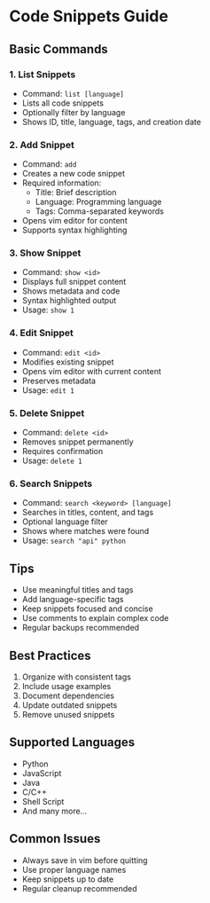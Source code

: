 # Code Snippets Guide

## Basic Commands

### 1. List Snippets
- Command: `list [language]`
- Lists all code snippets
- Optionally filter by language
- Shows ID, title, language, tags, and creation date

### 2. Add Snippet
- Command: `add`
- Creates a new code snippet
- Required information:
  - Title: Brief description
  - Language: Programming language
  - Tags: Comma-separated keywords
- Opens vim editor for content
- Supports syntax highlighting

### 3. Show Snippet
- Command: `show <id>`
- Displays full snippet content
- Shows metadata and code
- Syntax highlighted output
- Usage: `show 1`

### 4. Edit Snippet
- Command: `edit <id>`
- Modifies existing snippet
- Opens vim editor with current content
- Preserves metadata
- Usage: `edit 1`

### 5. Delete Snippet
- Command: `delete <id>`
- Removes snippet permanently
- Requires confirmation
- Usage: `delete 1`

### 6. Search Snippets
- Command: `search <keyword> [language]`
- Searches in titles, content, and tags
- Optional language filter
- Shows where matches were found
- Usage: `search "api" python`

## Tips
- Use meaningful titles and tags
- Add language-specific tags
- Keep snippets focused and concise
- Use comments to explain complex code
- Regular backups recommended

## Best Practices
1. Organize with consistent tags
2. Include usage examples
3. Document dependencies
4. Update outdated snippets
5. Remove unused snippets

## Supported Languages
- Python
- JavaScript
- Java
- C/C++
- Shell Script
- And many more...

## Common Issues
- Always save in vim before quitting
- Use proper language names
- Keep snippets up to date
- Regular cleanup recommended 
